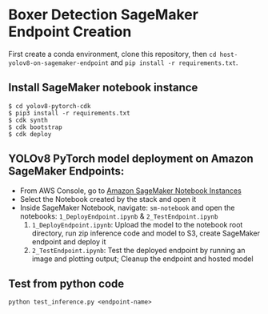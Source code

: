 # Boxer Detection SageMaker Endpoint Creation

First create a conda environment, clone this repository, then `cd host-yolov8-on-sagemaker-endpoint` and `pip install -r requirements.txt`.

## Install SageMaker notebook instance
```
$ cd yolov8-pytorch-cdk
$ pip3 install -r requirements.txt
$ cdk synth
$ cdk bootstrap
$ cdk deploy
```

## YOLOv8 PyTorch model deployment on Amazon SageMaker Endpoints:
- From AWS Console, go to [Amazon SageMaker Notebook Instances](https://us-east-1.console.aws.amazon.com/sagemaker/home?region=eu-west-2#/notebook-instances)
- Select the Notebook created by the stack and open it
- Inside SageMaker Notebook, navigate: `sm-notebook` and open the notebooks: `1_DeployEndpoint.ipynb` & `2_TestEndpoint.ipynb`
    1. `1_DeployEndpoint.ipynb`: Upload the model to the notebook root directory, run zip inference code and model to S3, create SageMaker endpoint and deploy it
    2. `2_TestEndpoint.ipynb`: Test the deployed endpoint by running an image and plotting output; Cleanup the endpoint and hosted model

## Test from python code
`python test_inference.py <endpoint-name>`
